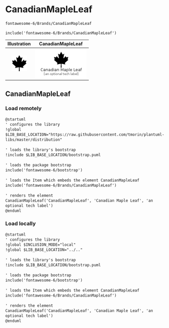 # CanadianMapleLeaf


```text
fontawesome-6/Brands/CanadianMapleLeaf
```

```text
include('fontawesome-6/Brands/CanadianMapleLeaf')
```



| Illustration | CanadianMapleLeaf |
| :---: | :---: |
| ![illustration for Illustration](../../fontawesome-6/Brands/CanadianMapleLeaf.png) | ![illustration for CanadianMapleLeaf](../../fontawesome-6/Brands/CanadianMapleLeaf.Local.png) |




## CanadianMapleLeaf

### Load remotely
```plantuml
@startuml
' configures the library
!global $LIB_BASE_LOCATION="https://raw.githubusercontent.com/tmorin/plantuml-libs/master/distribution"

' loads the library's bootstrap
!include $LIB_BASE_LOCATION/bootstrap.puml

' loads the package bootstrap
include('fontawesome-6/bootstrap')

' loads the Item which embeds the element CanadianMapleLeaf
include('fontawesome-6/Brands/CanadianMapleLeaf')

' renders the element
CanadianMapleLeaf('CanadianMapleLeaf', 'Canadian Maple Leaf', 'an optional tech label')
@enduml
```

### Load locally
```plantuml
@startuml
' configures the library
!global $INCLUSION_MODE="local"
!global $LIB_BASE_LOCATION="../.."

' loads the library's bootstrap
!include $LIB_BASE_LOCATION/bootstrap.puml

' loads the package bootstrap
include('fontawesome-6/bootstrap')

' loads the Item which embeds the element CanadianMapleLeaf
include('fontawesome-6/Brands/CanadianMapleLeaf')

' renders the element
CanadianMapleLeaf('CanadianMapleLeaf', 'Canadian Maple Leaf', 'an optional tech label')
@enduml
```

